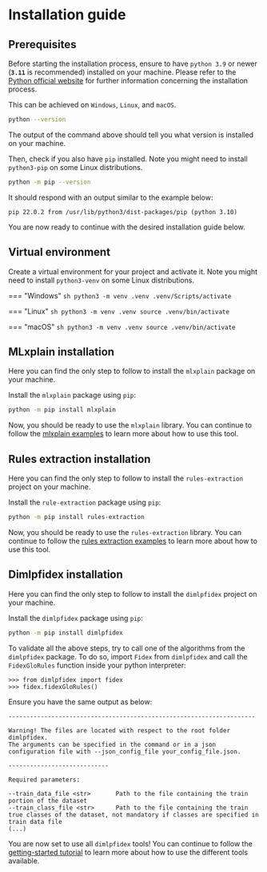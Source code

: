 # Installation guide

## Prerequisites

Before starting the installation process, ensure to have `python 3.9` or newer (**`3.11`** is recommended) installed on your machine. Please refer to the [Python official website](https://www.python.org/downloads/) for further information concerning the installation process.

This can be achieved on `Windows`, `Linux`, and `macOS`.

```sh
python --version
```

The output of the command above should tell you what version is installed on your machine.

Then, check if you also have `pip` installed.
Note you might need to install `python3-pip` on some Linux distributions.

```sh
python -m pip --version
```

It should respond with an output similar to the example below:
```
pip 22.0.2 from /usr/lib/python3/dist-packages/pip (python 3.10)
```

You are now ready to continue with the desired installation guide below.


## Virtual environment

Create a virtual environment for your project and activate it.
Note you might need to install `python3-venv` on some Linux distributions.

=== "Windows"
    ```sh
    python3 -m venv .venv
    .venv/Scripts/activate
    ```

=== "Linux"
    ```sh
    python3 -m venv .venv
    source .venv/bin/activate
    ```

=== "macOS"
    ```sh
    python3 -m venv .venv
    source .venv/bin/activate
    ```


## MLxplain installation
Here you can find the only step to follow to install the `mlxplain` package on your machine.

Install the `mlxplain` package using `pip`:

```sh
python -m pip install mlxplain
```

Now, you should be ready to use the `mlxplain` library. You can continue to follow the [mlxplain examples](mlxplain/examples.md) to learn more about how to use this tool.

## Rules extraction installation
Here you can find the only step to follow to install the `rules-extraction` project on your machine.

Install the `rule-extraction` package using `pip`:

```sh
python -m pip install rules-extraction
```

Now, you should be ready to use the `rules-extraction` library. You can continue to follow the [rules extraction examples](rulesextraction/examples.md) to learn more about how to use this tool.

## Dimlpfidex installation

Here you can find the only step to follow to install the `dimlpfidex` project on your machine.


Install the `dimlpfidex` package using `pip`:

```sh
python -m pip install dimlpfidex
```

To validate all the above steps, try to call one of the algorithms from the `dimlpfidex` package. To do so, import `Fidex` from `dimlpfidex` and call the `FidexGloRules` function inside your python interpreter:

```
>>> from dimlpfidex import fidex
>>> fidex.fidexGloRules()
```

Ensure you have the same output as below:
```
---------------------------------------------------------------------

Warning! The files are located with respect to the root folder dimlpfidex.
The arguments can be specified in the command or in a json configuration file with --json_config_file your_config_file.json.

----------------------------

Required parameters:

--train_data_file <str>       Path to the file containing the train portion of the dataset
--train_class_file <str>      Path to the file containing the train true classes of the dataset, not mandatory if classes are specified in train data file
(...)
```

You are now set to use all `dimlpfidex` tools! You can continue to follow the [getting-started tutorial](dimlpfidex/getting-started.md) to learn more about how to use the different tools available.
